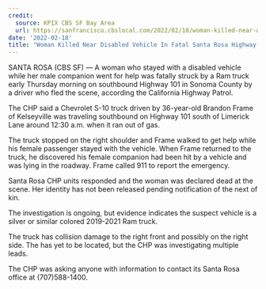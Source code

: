 ```yaml
---
credit:
  source: KPIX CBS SF Bay Area
  url: https://sanfrancisco.cbslocal.com/2022/02/18/woman-killed-near-disabled-vehicle-in-fatal-santa-rosa-highway-101-hit-and-run/
date: '2022-02-18'
title: "Woman Killed Near Disabled Vehicle In Fatal Santa Rosa Highway 101 Hit-And-Run"
---
```

SANTA ROSA (CBS SF) — A woman who stayed with a disabled vehicle while her male companion went for help was fatally struck by a Ram truck early Thursday morning on southbound Highway 101 in Sonoma County by a driver who fled the scene, according the California Highway Patrol.

The CHP said a Chevrolet S-10 truck driven by 36-year-old Brandon Frame of Kelseyville was traveling southbound on Highway 101 south of Limerick Lane around 12:30 a.m. when it ran out of gas.

The truck stopped on the right shoulder and Frame walked to get help while his female passenger stayed with the vehicle. When Frame returned to the truck, he discovered his female companion had been hit by a vehicle and was lying in the roadway. Frame called 911 to report the emergency.


Santa Rosa CHP units responded and the woman was declared dead at the scene. Her identity has not been released pending notification of the next of kin.

The investigation is ongoing, but evidence indicates the suspect vehicle is a silver or similar colored 2019-2021 Ram truck.

The truck has collision damage to the right front and possibly on the right side. The has yet to be located, but the CHP was investigating multiple leads.

The CHP was asking anyone with information to contact its Santa Rosa office at (707)588-1400.
